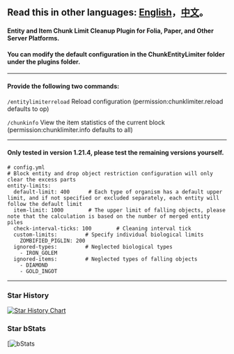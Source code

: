 **Read this in other languages: [English](README.md)，[中文](README_zh.md)。**
--------------------------------------------------------------------------------------------------------------
#### Entity and Item Chunk Limit Cleanup Plugin for Folia, Paper, and Other Server Platforms.
#### You can modify the default configuration in the ChunkEntityLimiter folder under the plugins folder.

--------------------------------------------------------------------------------------------------------------

#### Provide the following two commands:
```/entitylimiterreload``` Reload configuration (permission:chunklimiter.reload defaults to op)

```/chunkinfo``` View the item statistics of the current block (permission:chunklimiter.info defaults to all)

--------------------------------------------------------------------------------------------------------------

#### Only tested in version 1.21.4, please test the remaining versions yourself.
```
# config.yml
# Block entity and drop object restriction configuration will only clear the excess parts
entity-limits:
  default-limit: 400      # Each type of organism has a default upper limit, and if not specified or excluded separately, each entity will follow the default limit
  item-limit: 1000        # The upper limit of falling objects, please note that the calculation is based on the number of merged entity piles
  check-interval-ticks: 100        # Cleaning interval tick
  custom-limits:         # Specify individual biological limits
    ZOMBIFIED_PIGLIN: 200
  ignored-types:         # Neglected biological types
    - IRON_GOLEM
  ignored-items:         # Neglected types of falling objects
    - DIAMOND
    - GOLD_INGOT
```

--------------------------------------------------------------------------------------------------------------

### Star History
[![Star History Chart](https://api.star-history.com/svg?repos=intellectmind/ChunkEntityLimiter&type=Date)](https://star-history.com/#intellectmind/ChunkEntityLimiter&Date)

### Star bStats
[![bStats](https://bstats.org/signatures/bukkit/ChunkEntityLimiter.svg)
